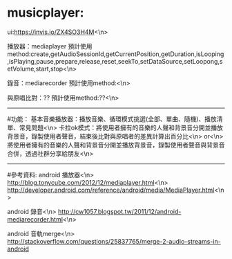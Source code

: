 # musicplayer:

ui:https://invis.io/ZX4SO3H4M<\n>

播放器：mediaplayer
預計使用method:create,getAudioSessionId,getCurrentPosition,getDuration,isLooping,isPlaying,pause,prepare,release,reset,seekTo,setDataSource,setLoopong,setVolume,start,stop<\n>

錄音：mediarecorder
預計使用method:<\n>

與原唱比對：??
預計使用method:??<\n>

----------------------------------------------------------------------
#功能：
基本音樂播放器：播放音樂、循環模式挑選(全部、單曲、隨機)、播放清單、常見問題<\n>
卡拉ok模式：將使用者擁有的音樂的人聲和背景音分開並播放背景音，錄製使用者聲音，結束後比對與原唱者的差異計算出百分比<\n>
           or<\n>
           將使用者擁有的音樂的人聲和背景音分開並播放背景音，錄製使用者聲音與背景音合併，透過社群分享給朋友<\n>

----------------------------------------------------------------------
#參考資料:
android 播放器<\n>
http://blog.tonycube.com/2012/12/mediaplayer.html<\n>
http://developer.android.com/reference/android/media/MediaPlayer.html<\n>


android 錄音<\n>
http://cw1057.blogspot.tw/2011/12/android-mediarecorder.html<\n>

android 音軌merge<\n>
http://stackoverflow.com/questions/25837765/merge-2-audio-streams-in-android
